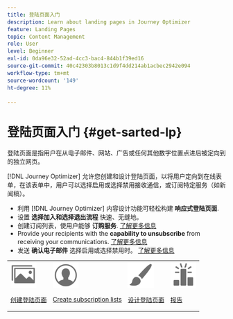 ```yaml
---
title: 登陆页面入门
description: Learn about landing pages in Journey Optimizer
feature: Landing Pages
topic: Content Management
role: User
level: Beginner
exl-id: 0da96e32-52ad-4cc3-bac4-844b1f39ed16
source-git-commit: 40c42303b8013c1d9f4dd214ab1acbec2942e094
workflow-type: tm+mt
source-wordcount: '149'
ht-degree: 11%

---
```


# 登陆页面入门 {#get-sarted-lp}

登陆页面是指用户在从电子邮件、网站、广告或任何其他数字位置点进后被定向到的独立网页。

[!DNL Journey Optimizer] 允许您创建和设计登陆页面，以将用户定向到在线表单，在该表单中，用户可以选择启用或选择禁用接收通信，或订阅特定服务（如新闻稿）。

* 利用 [!DNL Journey Optimizer] 内容设计功能可轻松构建 **响应式登陆页面**.
* 设置 **选择加入和选择退出流程** 快速、无缝地。
* 创建订阅列表，使用户能够 **订购服务**. [了解更多信息](lp-use-cases.md#subscription-to-a-service)
* Provide your recipients with the **capability to unsubscribe** from receiving your communications. [了解更多信息](lp-use-cases.md#opt-out)
* 发送 **确认电子邮件** 选择启用或选择禁用时。 [了解更多信息](lp-use-cases.md#send-confirmation-email)

<table>
<tr>
<td><img src="../assets/do-not-localize/icon_assets.svg" width="60px"><p><a href="create-lp.md">创建登陆页面</a></p></td>
<td><img src="../assets/do-not-localize/icon_personalization.svg" width="60px"><p><a href="subscription-list.md">Create subscription lists</a></p></td>
<td><img src="../assets/do-not-localize/icon_design.svg" width="60px"><p><a href="design-lp.md">设计登陆页面</a></p></td>
<td><img src="../assets/do-not-localize/monitor.svg" width="60px"><p><a href="../reports/lp-report-live.md">报告</a></p></td>
</tr>
</table>

<!--

<td><img src="../assets/do-not-localize/icon_messages.svg" width="60px"><p><a href="lp-use-cases.md">Use cases</a></p></td>

-->
